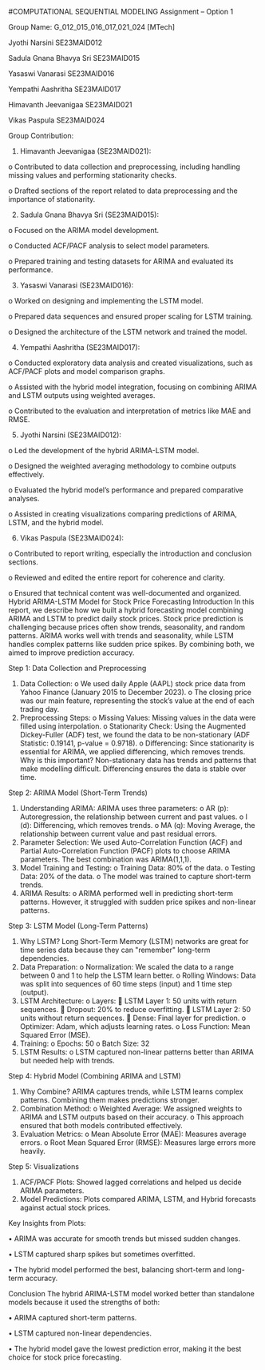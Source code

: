 #COMPUTATIONAL SEQUENTIAL MODELING
Assignment – Option 1

Group Name: G_012_015_016_017_021_024 [MTech]

Jyothi Narsini				SE23MAID012

Sadula Gnana Bhavya Sri		SE23MAID015

Yasaswi Vanarasi			SE23MAID016

Yempathi Aashritha			SE23MAID017

Himavanth Jeevanigaa		SE23MAID021

Vikas Paspula				SE23MAID024



Group Contribution:

1.	Himavanth Jeevanigaa (SE23MAID021):
   
o	Contributed to data collection and preprocessing, including handling missing values and performing stationarity checks.

o	Drafted sections of the report related to data preprocessing and the importance of stationarity.

2. Sadula Gnana Bhavya Sri (SE23MAID015):
   
o	Focused on the ARIMA model development.

o	Conducted ACF/PACF analysis to select model parameters.

o	Prepared training and testing datasets for ARIMA and evaluated its performance.

3.	Yasaswi Vanarasi (SE23MAID016):
   
o	Worked on designing and implementing the LSTM model.

o	Prepared data sequences and ensured proper scaling for LSTM training.

o	Designed the architecture of the LSTM network and trained the model.

4.	Yempathi Aashritha (SE23MAID017):
   
o	Conducted exploratory data analysis and created visualizations, such as ACF/PACF plots and model comparison graphs.

o	Assisted with the hybrid model integration, focusing on combining ARIMA and LSTM outputs using weighted averages.

o	Contributed to the evaluation and interpretation of metrics like MAE and RMSE.

5.	Jyothi Narsini (SE23MAID012):
   
o	Led the development of the hybrid ARIMA-LSTM model.

o	Designed the weighted averaging methodology to combine outputs effectively.

o	Evaluated the hybrid model’s performance and prepared comparative analyses.

o	Assisted in creating visualizations comparing predictions of ARIMA, LSTM, and the hybrid model.

6.	Vikas Paspula (SE23MAID024):
   
o	Contributed to report writing, especially the introduction and conclusion sections.

o	Reviewed and edited the entire report for coherence and clarity.

o	Ensured that technical content was well-documented and organized.
 
Hybrid ARIMA-LSTM Model for Stock Price Forecasting
Introduction
In this report, we describe how we built a hybrid forecasting model combining ARIMA and LSTM to predict daily stock prices. Stock price prediction is challenging because prices often show trends, seasonality, and random patterns. ARIMA works well with trends and seasonality, while LSTM handles complex patterns like sudden price spikes. By combining both, we aimed to improve prediction accuracy.

Step 1: Data Collection and Preprocessing
1.	Data Collection:
o	We used daily Apple (AAPL) stock price data from Yahoo Finance (January 2015 to December 2023).
o	The closing price was our main feature, representing the stock’s value at the end of each trading day.
2.	Preprocessing Steps:
o	Missing Values: Missing values in the data were filled using interpolation.
o	Stationarity Check: Using the Augmented Dickey-Fuller (ADF) test, we found the data to be non-stationary (ADF Statistic: 0.19141, p-value = 0.9718).
o	Differencing: Since stationarity is essential for ARIMA, we applied differencing, which removes trends.
Why is this important?
Non-stationary data has trends and patterns that make modelling difficult. Differencing ensures the data is stable over time.

Step 2: ARIMA Model (Short-Term Trends)
1.	Understanding ARIMA:
ARIMA uses three parameters:
o	AR (p): Autoregression, the relationship between current and past values.
o	I (d): Differencing, which removes trends.
o	MA (q): Moving Average, the relationship between current value and past residual errors.
2.	Parameter Selection:
We used Auto-Correlation Function (ACF) and Partial Auto-Correlation Function (PACF) plots to choose ARIMA parameters. The best combination was ARIMA(1,1,1).
3.	Model Training and Testing:
o	Training Data: 80% of the data.
o	Testing Data: 20% of the data.
o	The model was trained to capture short-term trends.
4.	ARIMA Results:
o	ARIMA performed well in predicting short-term patterns. However, it struggled with sudden price spikes and non-linear patterns.

Step 3: LSTM Model (Long-Term Patterns)
1.	Why LSTM?
Long Short-Term Memory (LSTM) networks are great for time series data because they can "remember" long-term dependencies.
2.	Data Preparation:
o	Normalization: We scaled the data to a range between 0 and 1 to help the LSTM learn better.
o	Rolling Windows: Data was split into sequences of 60 time steps (input) and 1 time step (output).
3.	LSTM Architecture:
o	Layers:
	LSTM Layer 1: 50 units with return sequences.
	Dropout: 20% to reduce overfitting.
	LSTM Layer 2: 50 units without return sequences.
	Dense: Final layer for prediction.
o	Optimizer: Adam, which adjusts learning rates.
o	Loss Function: Mean Squared Error (MSE).
4.	Training:
o	Epochs: 50
o	Batch Size: 32
5.	LSTM Results:
o	LSTM captured non-linear patterns better than ARIMA but needed help with trends.

Step 4: Hybrid Model (Combining ARIMA and LSTM)
1.	Why Combine?
ARIMA captures trends, while LSTM learns complex patterns. Combining them makes predictions stronger.
2.	Combination Method:
o	Weighted Average: We assigned weights to ARIMA and LSTM outputs based on their accuracy.
o	This approach ensured that both models contributed effectively.
3.	Evaluation Metrics:
o	Mean Absolute Error (MAE): Measures average errors.
o	Root Mean Squared Error (RMSE): Measures large errors more heavily.

Step 5: Visualizations
1.	ACF/PACF Plots: Showed lagged correlations and helped us decide ARIMA parameters.
2.	Model Predictions: Plots compared ARIMA, LSTM, and Hybrid forecasts against actual stock prices.
   
Key Insights from Plots:

•	ARIMA was accurate for smooth trends but missed sudden changes.

•	LSTM captured sharp spikes but sometimes overfitted.

•	The hybrid model performed the best, balancing short-term and long-term accuracy.


Conclusion
The hybrid ARIMA-LSTM model worked better than standalone models because it used the strengths of both:

•	ARIMA captured short-term patterns.

•	LSTM captured non-linear dependencies.

•	The hybrid model gave the lowest prediction error, making it the best choice for stock price forecasting.








